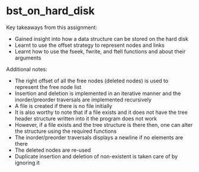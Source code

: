# bst_on_hard_disk
Key takeaways from this assignment:
- Gained insight into how a data structure can be stored on the hard disk
- Learnt to use the offset strategy to represent nodes and links
- Learnt how to use the fseek, fwrite, and ftell functions and about their arguments

Additional notes:
- The right offset of all the free nodes (deleted nodes) is used to represent the free node list
- Insertion and deletion is implemented in an iterative manner and the inorder/preorder traversals are
implemented recursively
- A file is created if there is no file initially
- It is also worthy to note that if a file exists and it does not have the tree header structure written
into it the program does not work
- However, if a file exists and the tree structure is there then, one can alter the structure using the 
required functions
- The inorder/preorder traversals displays a newline if no elements are there
- The deleted nodes are re-used
- Duplicate insertion and deletion of non-existent is taken care of by ignoring it